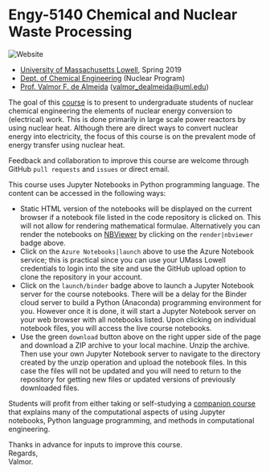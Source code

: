 # Engy-5140 Chemical and Nuclear Waste Processing

![Website](https://img.shields.io/website/https/github.com/dpploy/engy-5140?down_color=lightgrey&down_message=offline&up_color=blue&up_message=online)

   + [University of Massachusetts Lowell](https://www.uml.edu/), Spring 2019
   + [Dept. of Chemical Engineering](https://www.uml.edu/Engineering/Chemical/) (Nuclear Program)
   + [Prof. Valmor F. de Almeida](https://www.uml.edu/Engineering/Chemical/faculty/de-Almeida-Valmor.aspx) (valmor_dealmeida@uml.edu)

The goal of this [course](https://github.com/dpploy/engy-4350) is to present to undergraduate students of nuclear chemical engineering the elements of nuclear energy conversion to (electrical) work. This is done primarily in large scale power reactors by using nuclear heat. Although there are direct ways to convert nuclear energy into electricity, the focus of this course is on the prevalent mode of energy transfer using nuclear heat.

Feedback and collaboration to improve this course are welcome through GitHub `pull requests` and `issues` or direct email.

This course uses Jupyter Notebooks in Python programming language. The content can be accessed in
the following ways:
+ Static HTML version of the notebooks will be displayed on the current browser if a
notebook file listed in the code repository is clicked on. This will not allow for rendering mathematical formulae. Alternatively you can render the notebooks on [NBViewer](http://nbviewer.jupyter.org/) by clicking on the `render|nbviewer` badge above.
+ Click on the `Azure Notebooks|launch` above to use the Azure Notebook service; this is practical since you can use your UMass Lowell credentials to login into the site and use the GitHub upload option to clone the repository in your account.
+ Click on the `launch/binder` badge above to launch a Jupyter Notebook server for the
course notebooks. There will be a delay for the Binder cloud server to build a
Python (Anaconda) programming environment for you. However once it is done, it will
start a Jupyter Notebook server on your web browser with all notebooks listed. Upon
clicking on individual notebook files, you will access the live course notebooks.
+ Use the green `download` button above on the right upper side of the page and download a ZIP archive to your local machine. Unzip the archive. Then use your own Jupyter Notebook server to navigate to the directory created by the unzip operation and upload the notebook files. In this case the files will not be updated and you will need to return to the repository for getting new files or updated versions of previously downloaded files.

Students will profit from either taking or self-studying a [companion course](https://github.com/dpploy/chen-3170) that explains many of the computational aspects of using Jupyter notebooks, Python language programming, and methods in computational engineering.

Thanks in advance for inputs to improve this course.\
Regards,\
Valmor.
